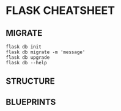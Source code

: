 # FLASK CHEATSHEET

## MIGRATE
```flask db init``` \
```flask db migrate -m 'message'``` \
```flask db upgrade``` \
```flask db --help```

## STRUCTURE

## BLUEPRINTS
